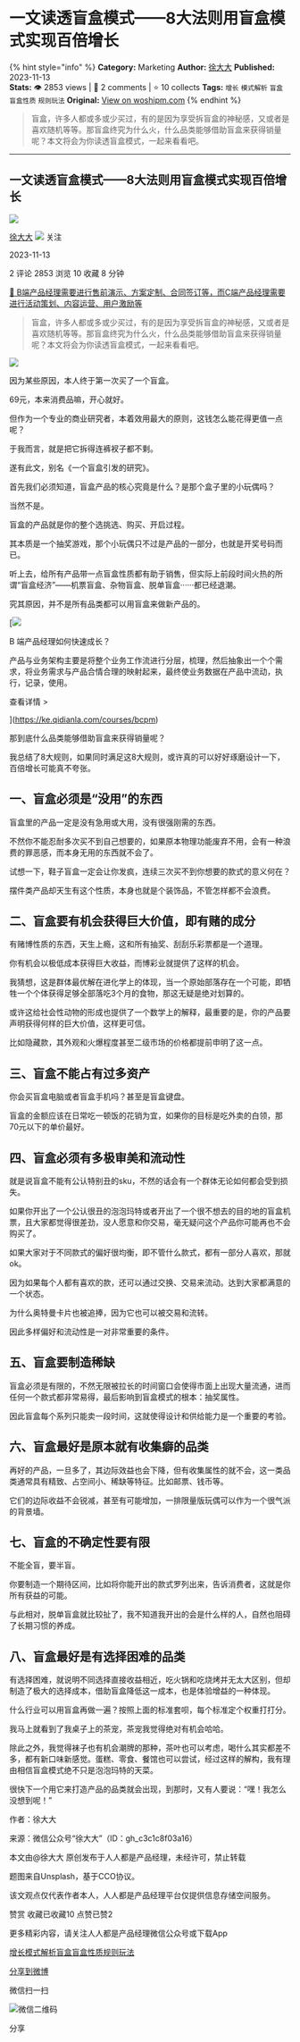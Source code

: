 # 一文读透盲盒模式——8大法则用盲盒模式实现百倍增长
{% hint style="info" %}
**Category:** Marketing
**Author:** [徐大大](https://www.woshipm.com/u/698718)
**Published:** 2023-11-13  
**Stats:** 👁️ 2853 views | 💬 2 comments | ⭐ 10 collects
**Tags:** `增长` `模式解析` `盲盒` `盲盒性质` `规则玩法`
**Original:** [View on woshipm.com](https://www.woshipm.com/marketing/5938955.html)
{% endhint %}
> 盲盒，许多人都或多或少买过，有的是因为享受拆盲盒的神秘感，又或者是喜欢随机等等。那盲盒终究为什么火，什么品类能够借助盲盒来获得销量呢？本文将会为你读透盲盒模式，一起来看看吧。

---

## 一文读透盲盒模式——8大法则用盲盒模式实现百倍增长

[![](https://static.woshipm.com/view/woshipm_api_def_20230711113847_6588.png?imageView2/1/w/72/h/72/q/100)](https://www.woshipm.com/u/698718)

[徐大大](https://www.woshipm.com/u/698718) ![](https://static.woshipm.com/tag/1101_1@2x.png) 关注

2023-11-13

2 评论 2853 浏览 10 收藏 8 分钟

[🔗 B端产品经理需要进行售前演示、方案定制、合同签订等，而C端产品经理需要进行活动策划、内容运营、用户激励等](https://ke.qidianla.com/courses/bcpm)

> 盲盒，许多人都或多或少买过，有的是因为享受拆盲盒的神秘感，又或者是喜欢随机等等。那盲盒终究为什么火，什么品类能够借助盲盒来获得销量呢？本文将会为你读透盲盒模式，一起来看看吧。

![](https://image.woshipm.com/2023/04/13/d17be4fc-d9e9-11ed-a6e8-00163e0b5ff3.jpg)

因为某些原因，本人终于第一次买了一个盲盒。

69元，本来消费品嘛，开心就好。

但作为一个专业的商业研究者，本着效用最大的原则，这钱怎么能花得更值一点呢？

于我而言，就是把它拆得连裤衩子都不剩。

遂有此文，别名《一个盲盒引发的研究》。

首先我们必须知道，盲盒产品的核心究竟是什么？是那个盒子里的小玩偶吗？

当然不是。

盲盒的产品就是你的整个选挑选、购买、开启过程。

其本质是一个抽奖游戏，那个小玩偶只不过是产品的一部分，也就是开奖号码而已。

听上去，给所有产品带一点盲盒性质都有助于销售，但实际上前段时间火热的所谓“盲盒经济”——机票盲盒、杂物盲盒、脱单盲盒······都已经退潮。

究其原因，并不是所有品类都可以用盲盒来做新产品的。

[![](https://image.woshipm.com/2023/08/02/a53a469e-30e3-11ee-88e7-00163e0b5ff3.png)

B 端产品经理如何快速成长？

产品与业务架构主要是将整个业务工作流进行分层，梳理，然后抽象出一个个需求，将业务需求与产品合情合理的映射起来，最终使业务数据在产品中流动，执行，记录，使用。

查看详情 >

](https://ke.qidianla.com/courses/bcpm)

那到底什么品类能够借助盲盒来获得销量呢？

我总结了8大规则，如果同时满足这8大规则，或许真的可以好好琢磨设计一下，百倍增长可能真不夸张。

## 一、盲盒必须是“没用”的东西

盲盒里的产品一定是没有急用或大用，没有很强刚需的东西。

不然你不能忍耐多次买不到自己想要的，如果原本物理功能废弃不用，会有一种浪费的罪恶感，而本身无用的东西就不会了。

试想一下，鞋子盲盒一定会让你发疯，连续三次买不到你想要的款式的意义何在？

摆件类产品却天生有这个性质，本身也就是个装饰品，不管怎样都不会浪费。

## 二、盲盒要有机会获得巨大价值，即有赌的成分

有赌博性质的东西，天生上瘾，这和所有抽奖、刮刮乐彩票都是一个道理。

你有机会以极低成本获得巨大收益，而博彩业就提供了这样的机会。

我猜想，这是群体最优解在进化学上的体现，当一个原始部落存在一个可能，即牺牲一个个体获得足够全部落吃3个月的食物，那这无疑是绝对划算的。

或许这给社会性动物的形成也提供了一个数学上的解释，最重要的是，你的产品要声明获得何样的巨大价值，这样更可信。

比如隐藏款，其外观和火爆程度甚至二级市场的价格都提前申明了这一点。

## 三、盲盒不能占有过多资产

你会买盲盒电脑或者盲盒手机吗？甚至是盲盒键盘。

盲盒的金额应该在日常吃一顿饭的花销为宜，如果你的目标是吃外卖的白领，那70元以下的单价最好。

## 四、盲盒必须有多极审美和流动性

就是说盲盒不能有公认特别丑的sku，不然的话会有一个群体无论如何都会受到损失。

如果你开出了一个公认很丑的泡泡玛特或者开出了一个很不想去的目的地的盲盒机票，且大家都觉得很差劲，没人愿意和你交易，毫无疑问这个产品你可能再也不会购买了。

如果大家对于不同款式的偏好很均衡，即不管什么款式，都有一部分人喜欢，那就ok。

因为如果每个人都有喜欢的款，还可以通过交换、交易来流动。达到大家都满意的一个状态。

为什么奥特曼卡片也被追捧，因为它也可以被交易和流转。

因此多样偏好和流动性是一对非常重要的条件。

## 五、盲盒要制造稀缺

盲盒必须是有限的，不然无限被拉长的时间窗口会使得市面上出现大量流通，进而任何一个款式都非常易得，最后影响到盲盒模式的根本：抽奖属性。

因此盲盒每个系列只能卖一段时间，这就使得设计和供给能力是一个重要的考验。

## 六、盲盒最好是原本就有收集癖的品类

再好的产品，一旦多了，其边际效益也会下降，但有收集属性的就不会，这一类品类通常具有精致、占空间小、稀缺等特征。比如邮票、钱币等。

它们的边际收益不会锐减，甚至有可能增加，一排限量版玩偶可以作为一个很气派的背景墙。

## 七、盲盒的不确定性要有限

不能全盲，要半盲。

你要制造一个期待区间，比如将你能开出的款式罗列出来，告诉消费者，这就是你所有获益的可能。

与此相对，脱单盲盒就比较扯了，我不知道我开出的会是什么样的人，自然也阻碍了长期习惯的养成。

## 八、盲盒最好是有选择困难的品类

有选择困难，就说明不同选择直接收益相近，吃火锅和吃烧烤并无太大区别，但却制造了极大的选择成本，借助盲盒降低这一成本，也是体验增益的一种体现。

什么行业可以用盲盒再做一遍？按照上面的标准套呗，每个标准定个权重打打分。

我马上就看到了我桌子上的茶宠，茶宠我觉得绝对有机会哈哈。

除此之外，我觉得袜子也有机会潮牌的那种，茶叶也可以考虑，喝什么其实都差不多，都有新口味新感觉。蛋糕、零食、餐馆也可以尝试，经过这样的解构，我有理由相信盲盒模式绝不只是泡泡玛特的天菜。

很快下一个用它来打造产品的品类就会出现，到那时，又有人要说：“嘿！我怎么没想到呢！”

作者：徐大大

来源：微信公众号“徐大大”（ID：gh\_c3c1c8f03a16）

本文由@徐大大 原创发布于人人都是产品经理，未经许可，禁止转载

题图来自Unsplash，基于CCO协议。

该文观点仅代表作者本人，人人都是产品经理平台仅提供信息存储空间服务。

赞赏 收藏已收藏10 点赞已赞2

更多精彩内容，请关注人人都是产品经理微信公众号或下载App

[增长](https://www.woshipm.com/tag/%e5%a2%9e%e9%95%bf)[模式解析](https://www.woshipm.com/tag/%e6%a8%a1%e5%bc%8f%e8%a7%a3%e6%9e%90)[盲盒](https://www.woshipm.com/tag/%e7%9b%b2%e7%9b%92)[盲盒性质](https://www.woshipm.com/tag/%e7%9b%b2%e7%9b%92%e6%80%a7%e8%b4%a8)[规则玩法](https://www.woshipm.com/tag/%e8%a7%84%e5%88%99%e7%8e%a9%e6%b3%95)

[分享到微博](https://service.weibo.com/share/share.php?appkey=2775287854&title=一文读透盲盒模式——8大法则用盲盒模式实现百倍增长&url=https://www.woshipm.com/marketing/5938955.html&pic=https://image.woshipm.com/2023/04/13/d17be4fc-d9e9-11ed-a6e8-00163e0b5ff3.jpg)

微信扫一扫

![微信二维码](https://api.pwmqr.com/qrcode/create/?url=https://www.woshipm.com/marketing/5938955.html)

分享